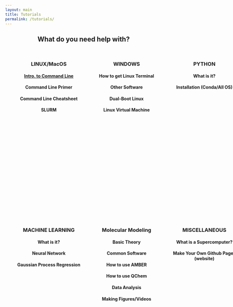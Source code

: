 ```yaml
---
layout: main
title: Tutorials
permalink: /tutorials/
---
```


<head>
<style>
  .container-fluid {
    min-width: 100%;
  }
  .logo-small {
    color: #8A0808;
    font-size: 60px;
    display: flex;
    justify-content: center;
  }
  .container {
    padding-right: 15px;
    padding-left: 15px;
    margin-right: auto;
    margin-left: auto;
    height: 500px;
  }
  @media (min-width: 768px) {
    .container {
      width: 750px;
      text-align: center;
    }
  }
  @media (min-width: 992px) {
    .container {
      width: 970px;
      text-align: center;
    }
  }
  @media (min-width: 1200px) {
    .container {
      width: 1170px;
      text-align: center;
    }
  }
  .container .col p {
    padding: .25rem .75rem;
    text-align: center;
  }
  @media only screen and (min-width:600px) {
    .container .col {
      float: left;
      width: 50%;
      text-align: center;
    }
  }
  @media only screen and (min-width:768px) {
    .container .col {
      width: 33.333%;
      text-align: center;
    }
  }
</style>
</head>
<body>

<div class="container-fluid text-center">
  <h2 style="text-align: center;">What do you need help with?</h2>
  <br>
  <div class="container">
   <div class="col">
   <span class="fa fa-linux logo-small"></span>
   <h3 style="text-align: center;">LINUX/MacOS<br></h3>
   <h4 style="text-align: center;"><a href="/linux/">Intro. to Command Line</a></h4>
   <h4 style="text-align: center;">Command Line Primer</h4>
   <h4 style="text-align: center;">Command Line Cheatsheet</h4>
   <h4 style="text-align: center;">SLURM</h4>
   </div>
   <div class="col">
   <span class="fa fa-windows logo-small"></span>
   <h3 style="text-align: center;">WINDOWS<br></h3>
   <h4 style="text-align: center;">How to get Linux Terminal</h4>
   <h4 style="text-align: center;">Other Software</h4>
   <h4 style="text-align: center;">Dual-Boot Linux</h4>
   <h4 style="text-align: center;">Linux Virtual Machine</h4>
   </div>
   <div class="col">
   <span class="fa fa-file-code-o logo-small"></span>
   <h3 style="text-align: center;">PYTHON<br></h3>
   <h4 style="text-align: center;">What is it?</h4>
   <h4 style="text-align: center;">Installation (Conda/All OS)</h4>
   </div>
  </div>
  <br><br>
  <div class="container">
   <div class="col">
   <span class="fa fa-video-camera logo-small"></span>
   <h3 style="text-align: center;">MACHINE LEARNING<br></h3>
   <h4 style="text-align: center;">What is it?</h4>
   <h4 style="text-align: center;">Neural Network</h4>
   <h4 style="text-align: center;">Gaussian Process Regression</h4>
   </div>
   <div class="col">
   <span class="fa fa-code-fork logo-small"></span>
   <h3 style="text-align: center;">Molecular Modeling<br></h3>
   <h4 style="text-align: center;">Basic Theory</h4>
   <h4 style="text-align: center;">Common Software</h4>
   <h4 style="text-align: center;">How to use AMBER</h4>
   <h4 style="text-align: center;">How to use QChem</h4>
   <h4 style="text-align: center;">Data Analysis</h4>
   <h4 style="text-align: center;">Making Figures/Videos</h4>
   </div>
   <div class="col">
   <span class="fa fa-random logo-small"></span>
   <h3 style="text-align: center;">MISCELLANEOUS</h3>
   <h4 style="text-align: center;">What is a Supercomputer?</h4>
   <h4 style="text-align: center;">Make Your Own Github Pages (website)</h4>
   </div>
  </div>
</div>
</body>



